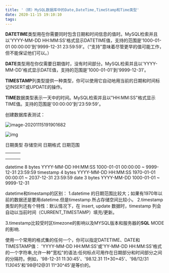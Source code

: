 ```yaml
---
title: '（转）MySQL数据库中的Date,DateTime,TimeStamp和Time类型'
date: 2020-11-15 19:10:10
tags:
---
```


**DATETIME**类型用在你需要同时包含日期和时间信息的值时。MySQL检索并且以'YYYY-MM-DD HH:MM:SS'格式显示DATETIME值，支持的范围是'1000-01-01 00:00:00'到'9999-12-31 23:59:59'。（“支持”意味着尽管更早的值可能工作，但不能保证他们可以。）



**DATE**类型用在你仅需要日期值时，没有时间部分。MySQL检索并且以'YYYY-MM-DD'格式显示DATE值，支持的范围是'1000-01-01'到'9999-12-31'。



**TIMESTAMP**列类型提供一种类型，你可以使用它自动地用当前的日期和时间标记INSERT或UPDATE的操作。



**TIME**数据类型表示一天中的时间。MySQL检索并且以"HH:MM:SS"格式显示TIME值。支持的范围是'00:00:00'到'23:59:59'。



创建数据库表测试：

![image-20201115191901682](C:\Users\admin\Desktop\blog\source\images\2020111501.png)

![img](http://www.linuxidc.com/upload/2012_08/120811102669351.jpg)



日期类型     存储空间    日期格式                   日期范围

|      |      |      |
| ---- | ---- | ---- |
|      |      |      |
|      |      |      |
|      |      |      |

datetime     8 bytes  YYYY-MM-DD HH:MM:SS  1000-01-01 00:00:00 ~ 9999-12-31 23:59:59
timestamp   4 bytes  YYYY-MM-DD HH:MM:SS  1970-01-01 00:00:01 ~ 2037-12-31 23:59:59
date        3 bytes  YYYY-MM-DD            1000-01-01 ~ 9999-12-31


datetime和timestamp的区别：
1.datetime 的日期范围比较大；如果有1970年以前的数据还是要用datetime.但是timestamp 所占存储空间比较小。
2.timestamp 类型的列还有个特性：默认情况下，在 insert, update 数据时，timestamp 列会自动以当前时间（CURRENT_TIMESTAMP）填充/更新。

3.timestamp比较受时区timezone的影响以及MYSQL版本和服务器的**SQL** MODE的影响.

使用一个常用的格式集的任何一个，你可以指定DATETIME、DATE和TIMESTAMP值：
'YYYY-MM-DD HH:MM:SS'或'YY-MM-DD HH:MM:SS'格式的一个字符串,允许一种"宽松"的语法:任何标点可用作在日期部分和时间部分之间的分隔符。例如，'98-12-31 11:30:45'、'98.12.31 11+30+45'、'98/12/31 11*30*45'和'98@12@31 11^30^45'是等价的。